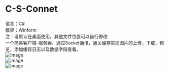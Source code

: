 # C-S-Connet
语言：C#  
框架：Winform  
注：请默认在桌面使用，其他文件位置可以自行修改  
一个简易客户端-服务器，通过Socket通讯，通关缓存实现图片的上传，下载，预览，添加缓存日志以及数据字段查看。  
![image](https://user-images.githubusercontent.com/30466608/226262167-e7990595-64a8-4802-960f-15d88f7eb513.png)  
![image](https://user-images.githubusercontent.com/30466608/226262778-7a9bb609-ce6b-41f4-aaff-8529358bfdd5.png)  
![image](https://user-images.githubusercontent.com/30466608/226262816-be5f39ca-b95d-4da0-94e4-ba125dfe108f.png)



